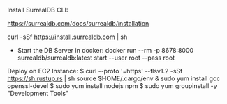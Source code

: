 Install SurrealDB CLI:

https://surrealdb.com/docs/surrealdb/installation

curl -sSf https://install.surrealdb.com | sh

* Start the DB Server in docker:
docker run --rm -p 8678:8000 surrealdb/surrealdb:latest start --user root --pass root

Deploy on EC2 Instance:
$ curl --proto '=https' --tlsv1.2 -sSf https://sh.rustup.rs | sh
source $HOME/.cargo/env
& sudo yum install gcc openssl-devel
$ sudo yum install nodejs npm
$ sudo yum groupinstall -y "Development Tools"

